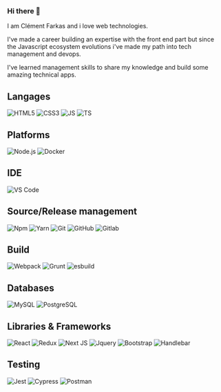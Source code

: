 ### Hi there 👋

I am Clément Farkas and i love web technologies.

I've made a career building an expertise with the front end part but since the Javascript ecosystem evolutions i've made my path into tech management and devops.

I've learned management skills to share my knowledge and build some amazing technical apps.

## Langages
![HTML5](https://img.shields.io/badge/-HTML5-E34F26?style=flat&logo=html5&logoColor=FFF)
![CSS3](https://img.shields.io/badge/-CSS-1572B6?style=flat&logo=css3&logoColor=FFF)
![JS](https://img.shields.io/badge/-JavaScript-F7DF1E?style=flat&logo=JavaScript&logoColor=000)
![TS](https://img.shields.io/badge/TypeScript-007ACC?style=flat&logo=typescript&logoColor=white)

## Platforms
![Node.js](https://img.shields.io/badge/-Node.js-339933?style=flat&logo=nodedotjs&logoColor=FFF)
![Docker](https://img.shields.io/badge/-Docker-2496ED?style=flat&logo=docker&logoColor=FFF)

## IDE
![VS Code](https://img.shields.io/badge/-VSCode-209ce9?style=flat&logo=visualstudiocode&logoColor=FFF)

## Source/Release management
![Npm](https://img.shields.io/badge/-Npm-C31614?style=flat&logo=npm&logoColor=FFF)
![Yarn](https://img.shields.io/badge/yarn-%232C8EBB.svg?style=flat&logo=git&logoColor=FFF)
![Git](https://img.shields.io/badge/-Git-F05032?style=flat&logo=git&logoColor=FFF)
![GitHub](https://img.shields.io/badge/github-%23121011.svg?style=flat&logo=github&logoColor=white)
![Gitlab](https://img.shields.io/badge/-Gitlab-fd7e14?style=flat&logo=gitlab&logoColor=FFF)

## Build
![Webpack](https://img.shields.io/badge/-Webpack-3073b9?style=flat&logo=webpack&logoColor=FFF)
![Grunt](https://img.shields.io/badge/-Grunt-fd7e14?style=flat&logo=grunt&logoColor=FFF)
![esbuild](https://img.shields.io/badge/Esbuild-FFCF00?style=flat&logo=esbuild&logoColor=black)

## Databases
![MySQL](https://img.shields.io/badge/-MySQL-4479A1?style=flat&logo=MySQL&logoColor=FFF)
![PostgreSQL](https://img.shields.io/badge/-PostgreSQL-336791?style=flat&logo=PostgreSQL&logoColor=FFF)

## Libraries & Frameworks
![React](https://img.shields.io/badge/-React-61DAFB?style=flat&logo=React&logoColor=FFF)
![Redux](https://img.shields.io/badge/-Redux-61DAFB?style=flat&logo=Redux&logoColor=FFF)
![Next JS](https://img.shields.io/badge/Next-black?style=flat&logo=next.js&logoColor=white)
![Jquery](https://img.shields.io/badge/-jQuery-0769AD?style=flat&logo=jQuery&logoColor=FFF)
![Bootstrap](https://img.shields.io/badge/-Bootstrap-7952B3?style=flat&logo=Bootstrap&logoColor=FFF)
![Handlebar](https://img.shields.io/badge/-Handlebar-f0772b?style=flat&logo=handlebarsdotjs&logoColor=000)

## Testing
![Jest](https://img.shields.io/badge/-Jest-BF3A16?style=flat&logo=Jest&logoColor=FFF)
![Cypress](https://img.shields.io/badge/-Cypress-59595A?style=flat&logo=Cypress&logoColor=FFF)
![Postman](https://img.shields.io/badge/-Postman-FF6C37?style=flat&logo=Postman&logoColor=FFF)

<!--
**cdfarkas/cdfarkas** is a ✨ _special_ ✨ repository because its `README.md` (this file) appears on your GitHub profile.

Here are some ideas to get you started:

- 🔭 I’m currently working on a React component design system library
- 🌱 I’m currently learning Gitlab actions and devops in general
- 👯 I’m looking to collaborate on ...
- 💬 Ask me about front end
- 📫 How to reach me: [cfarkas.bsky.social](https://bsky.app/profile/cfarkas.bsky.social)
- 😄 Pronouns: him

Logos codes : https://github.com/simple-icons/simple-icons/blob/develop/slugs.md
Badges examples : https://dev.to/envoy_/150-badges-for-github-pnk
-->
